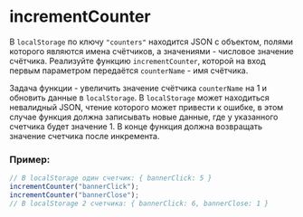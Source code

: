 # incrementCounter

В `localStorage` по ключу `"counters"` находится JSON c объектом, полями которого являются имена счётчиков, а значениями - числовое значение счётчика. Реализуйте функцию `incrementCounter`, которой на вход первым параметром передаётся `counterName` - имя счётчика.

Задача функции - увеличить значение счётчика `counterName` на 1 и обновить данные в `localStorage`. В `localStorage` может находиться невалидный JSON, чтение которого может привести к ошибке, в этом случае функция должна записывать новые данные, где у указанного счетчика будет значение 1. В конце функция должна возвращать значение счетчика после инкремента.

### Пример:

```javascript
// В localStorage один счетчик: { bannerClick: 5 }
incrementCounter("bannerClick");
incrementCounter("bannerClose");
// В localStorage 2 счетчика: { bannerClick: 6, bannerClose: 1 }
```
